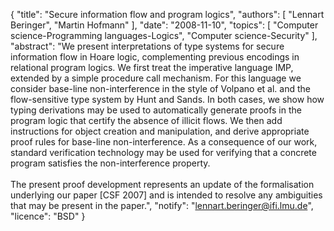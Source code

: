 {
    "title": "Secure information flow and program logics",
    "authors": [
        "Lennart Beringer",
        "Martin Hofmann"
    ],
    "date": "2008-11-10",
    "topics": [
        "Computer science-Programming languages-Logics",
        "Computer science-Security"
    ],
    "abstract": "We present interpretations of type systems for secure information flow in Hoare logic, complementing previous encodings in relational program logics. We first treat the imperative language IMP, extended by a simple procedure call mechanism. For this language we consider base-line non-interference in the style of Volpano et al. and the flow-sensitive type system by Hunt and Sands. In both cases, we show how typing derivations may be used to automatically generate proofs in the program logic that certify the absence of illicit flows. We then add instructions for object creation and manipulation, and derive appropriate proof rules for base-line non-interference. As a consequence of our work, standard verification technology may be used for verifying that a concrete program satisfies the non-interference property.<br><br>The present proof development represents an update of the formalisation underlying our paper [CSF 2007] and is intended to resolve any ambiguities that may be present in the paper.",
    "notify": "lennart.beringer@ifi.lmu.de",
    "licence": "BSD"
}